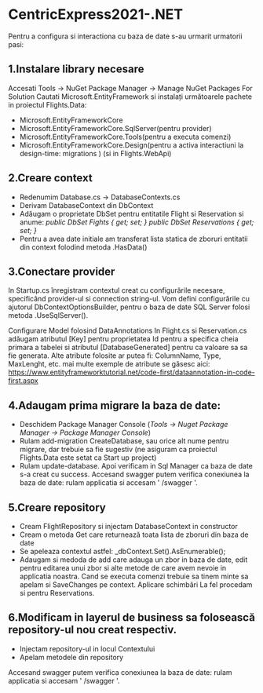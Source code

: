 # CentricExpress2021-.NET
Pentru a configura si interactiona cu baza de date s-au urmarit urmatorii pasi:

## 1.Instalare library necesare 
  Accesati Tools -> NuGet Package Manager -> Manage NuGet Packages For Solution Cautati Microsoft.EntityFramework si instalați următoarele pachete in proiectul Flights.Data: 
* Microsoft.EntityFrameworkCore 
* Microsoft.EntityFrameworkCore.SqlServer(pentru provider) 
* Microsoft.EntityFrameworkCore.Tools(pentru a executa comenzi) 
* Microsoft.EntityFrameworkCore.Design(pentru a activa interactiuni la design-time: migrations ) (si in Flights.WebApi)

## 2.Creare context
 * Redenumim Database.cs -> DatabaseContexts.cs
 * Derivam DatabaseContext din DbContext
 * Adăugam o proprietate DbSet pentru entitatile Flight si Reservation si anume: *public DbSet Fights { get; set; } public DbSet Reservations { get; set; }*
 * Pentru a avea date initiale am transferat lista statica de zboruri entitatii din context folodind metoda .HasData()

 ## 3.Conectare provider 
  In Startup.cs înregistram contextul creat cu configurările necesare, specificând provider-ul si connection string-ul. Vom defini configurările cu ajutorul DbContextOptionsBuilder, pentru o baza de date SQL Server folosi metoda .UseSqlServer().

Configurare Model folosind DataAnnotations In Flight.cs si Reservation.cs adăugam atributul [Key] pentru proprietatea Id pentru a specifica cheia primara a tabelei si atributul [DatabaseGenerated] pentru ca valoare sa sa fie generata. Alte atribute folosite ar putea fi: ColumnName, Type, MaxLenght, etc. mai multe exemple de atribute se găsesc aici: https://www.entityframeworktutorial.net/code-first/dataannotation-in-code-first.aspx

## 4.Adaugam prima migrare la baza de date:
 * Deschidem Package Manager Console (*Tools -> Nuget Package Manager -> Package Manager Console*)
 * Rulam add-migration CreateDatabase, sau orice alt nume pentru migrare, dar trebuie sa fie sugestiv (ne asiguram ca proiectul Flights.Data este setat ca Start up project) 
 * Rulam update-database.
Apoi verificam in Sql Manager ca baza de date s-a creat cu success.
Accesand swagger putem verifica conexiunea la baza de date: rulam applicatia si accesam ' /swagger '.

## 5.Creare repository
 * Cream FlightRepository si injectam DatabaseContext in constructor
 * Cream o metoda Get care returnează toata lista de zboruri din baza de date
 * Se apeleaza contextul astfel: _dbContext.Set().AsEnumerable();
 * Adaugam si medoda de add care adauga un zbor in baza de date, edit pentru editarea unui zbor si alte metode de care avem nevoie in applicatia noastra. 
 Cand se executa comenzi trebuie sa tinem minte sa apelam si SaveChanges pe context.
 Aplicare schimbări
 La fel procedam si pentru Reservations.

## 6.Modificam in layerul de business sa folosească repository-ul nou creat respectiv.
 * Injectam repository-ul in locul Contextului
 * Apelam metodele din repository
 
Accesand swagger putem verifica conexiunea la baza de date: rulam applicatia si accesam ' /swagger '.
